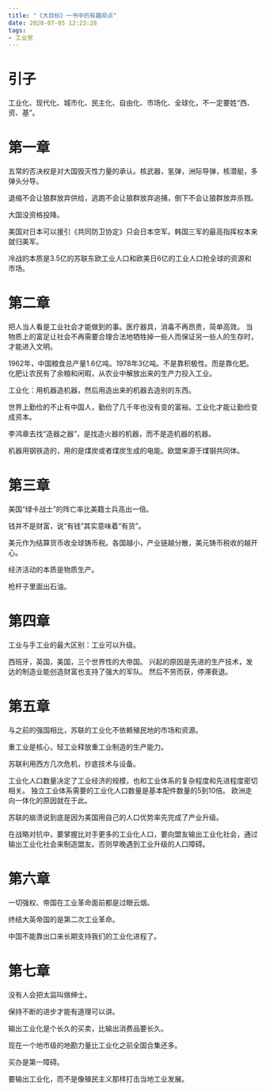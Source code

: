```yaml
---
title: "《大目标》一书中的有趣观点"
date: 2020-07-05 12:23:28
tags:
- 工业党
---
```


# 引子

工业化、现代化、城市化、民主化、自由化、市场化、全球化，不一定要姓“西、资、基”。

# 第一章

五常的否决权是对大国毁灭性力量的承认。核武器，氢弹，洲际导弹，核潜艇，多弹头分导。

退缩不会让狼群放弃供给，逃跑不会让狼群放弃追捕，倒下不会让狼群放弃杀戮。

大国没资格投降。

美国对日本可以援引《共同防卫协定》只会日本空军。韩国三军的最高指挥权本来就归美军。

冷战的本质是3.5亿的苏联东欧工业人口和欧美日6亿的工业人口抢全球的资源和市场。

# 第二章

把人当人看是工业社会才能做到的事。医疗器具，消毒不再昂贵，简单高效。
当物质上的富足让社会不再需要合理合法地牺牲掉一些人而保证另一些人的生存时，才能进入文明。

1962年，中国粮食总产量1.6亿吨。1978年3亿吨。不是靠积极性。而是靠化肥。
化肥让农民有了余粮和闲暇，从农业中解放出来的生产力投入工业。

工业化：用机器造机器，然后用造出来的机器去造别的东西。

世界上勤俭的不止有中国人，勤俭了几千年也没有变的富裕。工业化才能让勤俭变成资本。

李鸿章去找“造器之器”，是找造火器的机器，而不是造机器的机器。

机器用钢铁造的，用的是煤炭或者煤炭生成的电能。欧盟来源于煤钢共同体。

# 第三章

美国“绿卡战士”的阵亡率比美籍士兵高出一倍。

钱并不是财富，说“有钱”其实意味着“有货”。

美元作为结算货币收全球铸币税。各国越小，产业链越分散，美元铸币税收的越开心。

经济活动的本质是物质生产。

枪杆子里面出石油。

# 第四章

工业与手工业的最大区别：工业可以升级。

西班牙，英国，美国，三个世界性的大帝国。
兴起的原因是先进的生产技术，发达的制造业能创造财富也支持了强大的军队。
然后不劳而获，停滞衰退。

# 第五章

与之前的强国相比，苏联的工业化不依赖殖民地的市场和资源。

重工业是核心，轻工业释放重工业制造的生产能力。

苏联利用西方几次危机，抄底技术与设备。

工业化人口数量决定了工业经济的规模，也和工业体系的复杂程度和先进程度密切相关。
独立工业体系需要的工业化人口数量是基本配件数量的5到10倍。
欧洲走向一体化的原因就在于此。

苏联的崩溃说到底是因为美国用自己的人口优势率先完成了产业升级。

在战略对抗中，要掌握比对手更多的工业化人口，要向盟友输出工业化社会，通过输出工业化社会来制造盟友。否则早晚遇到工业升级的人口障碍。

# 第六章

一切强权、帝国在工业革命面前都是过眼云烟。

终结大英帝国的是第二次工业革命。

中国不能靠出口来长期支持我们的工业化进程了。

# 第七章

没有人会把太监叫做绅士。

保持不断的进步才能有道理可以讲。

输出工业化是个长久的买卖，比输出消费品要长久。

现在一个地市级的地勘力量比工业化之前全国合集还多。

买办是第一障碍。

要输出工业化，而不是像殖民主义那样打击当地工业发展。
